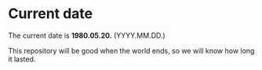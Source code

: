 # Current date

The current date is **1980.05.20.** (YYYY.MM.DD.)

This repository will be good when the world ends, so we will know how long it lasted.